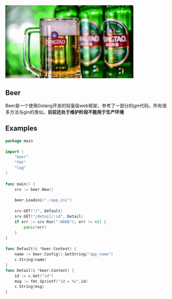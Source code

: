 <img src='./logo.jpeg' width="400">

## Beer
Beer是一个使用Golang开发的轻量级web框架，参考了一部分的gin代码，所有很多方法与gin的类似。**目前还处于维护阶段不能用于生产环境**

## Examples

```go
package main

import (
	"beer"
	"fmt"
	"log"
)

func main() {
	srv := beer.New()

	beer.Loadini("./app.ini")

	srv.GET("/", Default)
	srv.GET("/detail/:id", Detail)
	if err := srv.Run(":8088"); err != nil {
		panic(err)
	}
}

func Default(c *beer.Context) {
	name := beer.Config().GetString("app_name")
	c.String(name)
}
func Detail(c *beer.Context) {
	id := c.Get("id")
	msg := fmt.Sprintf("id = %s",id)
	c.String(msg)
}
```